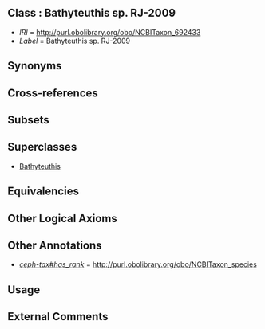 
## Class : Bathyteuthis sp. RJ-2009

 * *IRI* = http://purl.obolibrary.org/obo/NCBITaxon_692433
 * *Label* = Bathyteuthis sp. RJ-2009

## Synonyms


## Cross-references


## Subsets


## Superclasses

 * [Bathyteuthis](../../NCBITaxon/92/NCBITaxon_61692.md)

## Equivalencies


## Other Logical Axioms


## Other Annotations

 * *[ceph-tax#has_rank](../../ceph-tax#has/nk/ceph-tax#has_rank.md)* = http://purl.obolibrary.org/obo/NCBITaxon_species

## Usage


## External Comments

